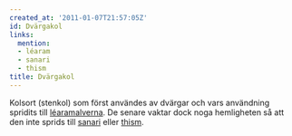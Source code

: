 ```yaml
---
created_at: '2011-01-07T21:57:05Z'
id: Dvärgakol
links:
  mention:
  - léaram
  - sanari
  - thism
title: Dvärgakol
---
```


Kolsort (stenkol) som först användes av dvärgar och vars användning spridits till [léaramalverna].
De senare vaktar dock noga hemligheten så att den inte sprids till [sanari] eller [thism].

  [léaramalverna]: léaram
  [sanari]: sanari
  [thism]: thism